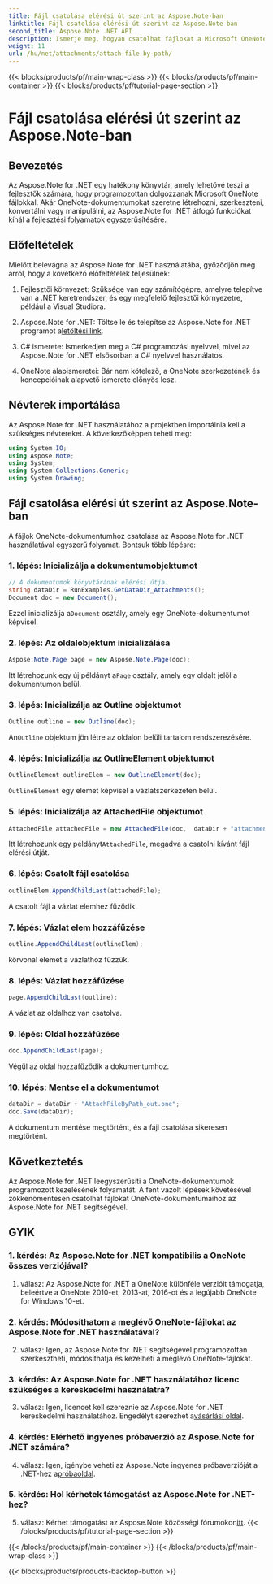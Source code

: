 ```yaml
---
title: Fájl csatolása elérési út szerint az Aspose.Note-ban
linktitle: Fájl csatolása elérési út szerint az Aspose.Note-ban
second_title: Aspose.Note .NET API
description: Ismerje meg, hogyan csatolhat fájlokat a Microsoft OneNote dokumentumokhoz programozottan az Aspose.Note for .NET használatával. Egyszerűsítse le fejlesztési folyamatát ezzel az átfogó oktatóanyaggal.
weight: 11
url: /hu/net/attachments/attach-file-by-path/
---
```


{{< blocks/products/pf/main-wrap-class >}}
{{< blocks/products/pf/main-container >}}
{{< blocks/products/pf/tutorial-page-section >}}

# Fájl csatolása elérési út szerint az Aspose.Note-ban

## Bevezetés

Az Aspose.Note for .NET egy hatékony könyvtár, amely lehetővé teszi a fejlesztők számára, hogy programozottan dolgozzanak Microsoft OneNote fájlokkal. Akár OneNote-dokumentumokat szeretne létrehozni, szerkeszteni, konvertálni vagy manipulálni, az Aspose.Note for .NET átfogó funkciókat kínál a fejlesztési folyamatok egyszerűsítésére.

## Előfeltételek

Mielőtt belevágna az Aspose.Note for .NET használatába, győződjön meg arról, hogy a következő előfeltételek teljesülnek:

1. Fejlesztői környezet: Szüksége van egy számítógépre, amelyre telepítve van a .NET keretrendszer, és egy megfelelő fejlesztői környezetre, például a Visual Studiora.

2.  Aspose.Note for .NET: Töltse le és telepítse az Aspose.Note for .NET programot a[letöltési link](https://releases.aspose.com/note/net/).

3. C# ismerete: Ismerkedjen meg a C# programozási nyelvvel, mivel az Aspose.Note for .NET elsősorban a C# nyelvvel használatos.

4. OneNote alapismeretei: Bár nem kötelező, a OneNote szerkezetének és koncepcióinak alapvető ismerete előnyös lesz.

## Névterek importálása

Az Aspose.Note for .NET használatához a projektben importálnia kell a szükséges névtereket. A következőképpen teheti meg:

```csharp
using System.IO;
using Aspose.Note;
using System;
using System.Collections.Generic;
using System.Drawing;
```

## Fájl csatolása elérési út szerint az Aspose.Note-ban

A fájlok OneNote-dokumentumhoz csatolása az Aspose.Note for .NET használatával egyszerű folyamat. Bontsuk több lépésre:

### 1. lépés: Inicializálja a dokumentumobjektumot

```csharp
// A dokumentumok könyvtárának elérési útja.
string dataDir = RunExamples.GetDataDir_Attachments();
Document doc = new Document();
```

 Ezzel inicializálja a`Document` osztály, amely egy OneNote-dokumentumot képvisel.

### 2. lépés: Az oldalobjektum inicializálása

```csharp
Aspose.Note.Page page = new Aspose.Note.Page(doc);
```

 Itt létrehozunk egy új példányt a`Page` osztály, amely egy oldalt jelöl a dokumentumon belül.

### 3. lépés: Inicializálja az Outline objektumot

```csharp
Outline outline = new Outline(doc);
```

 An`Outline` objektum jön létre az oldalon belüli tartalom rendszerezésére.

### 4. lépés: Inicializálja az OutlineElement objektumot

```csharp
OutlineElement outlineElem = new OutlineElement(doc);
```

`OutlineElement` egy elemet képvisel a vázlatszerkezeten belül.

### 5. lépés: Inicializálja az AttachedFile objektumot

```csharp
AttachedFile attachedFile = new AttachedFile(doc,  dataDir + "attachment.txt");
```

 Itt létrehozunk egy példányt`AttachedFile`, megadva a csatolni kívánt fájl elérési útját.

### 6. lépés: Csatolt fájl csatolása

```csharp
outlineElem.AppendChildLast(attachedFile);
```

A csatolt fájl a vázlat elemhez fűződik.

### 7. lépés: Vázlat elem hozzáfűzése

```csharp
outline.AppendChildLast(outlineElem);
```

körvonal elemet a vázlathoz fűzzük.

### 8. lépés: Vázlat hozzáfűzése

```csharp
page.AppendChildLast(outline);
```

A vázlat az oldalhoz van csatolva.

### 9. lépés: Oldal hozzáfűzése

```csharp
doc.AppendChildLast(page);
```

Végül az oldal hozzáfűződik a dokumentumhoz.

### 10. lépés: Mentse el a dokumentumot

```csharp
dataDir = dataDir + "AttachFileByPath_out.one";
doc.Save(dataDir);
```

A dokumentum mentése megtörtént, és a fájl csatolása sikeresen megtörtént.

## Következtetés

Az Aspose.Note for .NET leegyszerűsíti a OneNote-dokumentumok programozott kezelésének folyamatát. A fent vázolt lépések követésével zökkenőmentesen csatolhat fájlokat OneNote-dokumentumaihoz az Aspose.Note for .NET segítségével.

## GYIK

### 1. kérdés: Az Aspose.Note for .NET kompatibilis a OneNote összes verziójával?

1. válasz: Az Aspose.Note for .NET a OneNote különféle verzióit támogatja, beleértve a OneNote 2010-et, 2013-at, 2016-ot és a legújabb OneNote for Windows 10-et.

### 2. kérdés: Módosíthatom a meglévő OneNote-fájlokat az Aspose.Note for .NET használatával?

2. válasz: Igen, az Aspose.Note for .NET segítségével programozottan szerkesztheti, módosíthatja és kezelheti a meglévő OneNote-fájlokat.

### 3. kérdés: Az Aspose.Note for .NET használatához licenc szükséges a kereskedelmi használatra?

3. válasz: Igen, licencet kell szereznie az Aspose.Note for .NET kereskedelmi használatához. Engedélyt szerezhet a[vásárlási oldal](https://purchase.aspose.com/buy).

### 4. kérdés: Elérhető ingyenes próbaverzió az Aspose.Note for .NET számára?

 4. válasz: Igen, igénybe veheti az Aspose.Note ingyenes próbaverzióját a .NET-hez a[próbaoldal](https://releases.aspose.com/).

### 5. kérdés: Hol kérhetek támogatást az Aspose.Note for .NET-hez?

 5. válasz: Kérhet támogatást az Aspose.Note közösségi fórumokon[itt](https://forum.aspose.com/c/note/28).
{{< /blocks/products/pf/tutorial-page-section >}}

{{< /blocks/products/pf/main-container >}}
{{< /blocks/products/pf/main-wrap-class >}}

{{< blocks/products/products-backtop-button >}}
